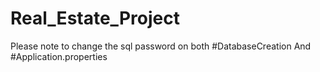 # Real_Estate_Project

Please note to change the sql password on both #DatabaseCreation And #Application.properties
